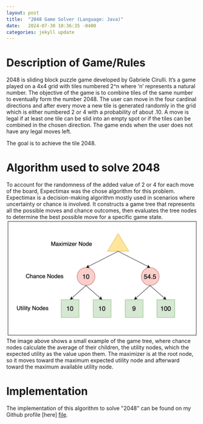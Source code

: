 ```yaml
---
layout: post
title:  "2048 Game Solver (Language: Java)"
date:   2024-07-30 10:36:35 -0400
categories: jekyll update
---
```

# Description of Game/Rules
2048 is sliding block puzzle game developed by Gabriele Cirulli. It’s a game played on
a 4x4 grid with tiles numbered 2^n where ‘n’ represents a natural number. The objective
of the game is to combine tiles of the same number to eventually form the number 2048.
The user can move in the four cardinal directions and after every move a new tile is
generated randomly in the grid which is either numbered 2 or 4 with a probability of
about .10. A move is legal if at least one tile can be slid into an empty spot or if the tiles
can be combined in the chosen direction. The game ends when the user does not have
any legal moves left.

The goal is to achieve the tile 2048. 
# Algorithm used to solve 2048
To account for the randomness of the added value of 2 or 4 for each move of the board, Expectimax was the chose algorithm for this problem. Expectimax is a decision-making algorithm mostly used in scenarios where uncertainty or chance is involved. It constructs a game tree that represents all the possible moves and chance outcomes, then evaluates the tree nodes to determine the best possible move for a specific game state.
![GameTree](/assets/Game_Tree.png "Hi!")
The image above shows a small example of the game tree, where chance nodes calculate the average of their children, the utility nodes, which the expected utility as the value upon them. The maximizer is at the root node, so it moves toward the maximum expected utility node and afterward toward the maximum available utility node.


# Implementation
The implementation of this algorithm to solve "2048" can be found on my Github profile [here] [file]. 



[file]: https://github.com/a-mahal/2048_Solver/blob/main/mainV23_Recursion.java